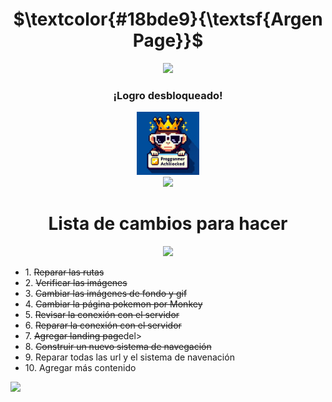 <h1 align="center">$\textcolor{#18bde9}{\textsf{Argen Page}}$</h1>
<div align="center">
    <img  src="https://www.gifsanimados.org/data/media/562/linea-imagen-animada-0124.gif" width="50%" />
</div>
<div align="center">
    <h3>¡Logro desbloqueado!</h3>
    <kbd style="width: 100px;">
        <img src="https://github.com/JoAzar/logros/blob/main/logrosMonkey/logroProgramador.jpeg" width="20%"/>
    </kbd>
 </div>
<div align="center">
    <img src="https://user-images.githubusercontent.com/73097560/115834477-dbab4500-a447-11eb-908a-139a6edaec5c.gif">
    <h1>Lista de cambios para hacer</h1>
    <img src="https://user-images.githubusercontent.com/73097560/115834477-dbab4500-a447-11eb-908a-139a6edaec5c.gif">
</div>
<ul align="left">
    <li>1. <del>Reparar las rutas</del></li>
    <li>2. <del>Verificar las imágenes</del></li>
    <li>3. <del>Cambiar las imágenes de fondo y gif</del></li>
    <li>4. <del>Cambiar la página pokemon por Monkey</del></li>
    <li>5. <del>Revisar la conexión con el servidor</del></li>
    <li>6. <del>Reparar la conexión con el servidor</del></li>
    <li>7. <del>Agregar landing page</del>del></li>
    <li>8. <del>Construir un nuevo sistema de navegación</del></li>
    <li>9. Reparar todas las url y el sistema de navenación</li>
    <li>10. Agregar más contenido</li>
</ul>
<img src="https://user-images.githubusercontent.com/73097560/115834477-dbab4500-a447-11eb-908a-139a6edaec5c.gif">
